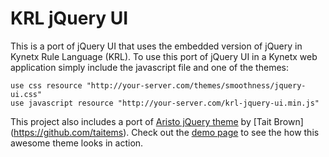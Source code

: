 KRL jQuery UI
=============

This is a port of jQuery UI that uses the embedded version of jQuery in Kynetx Rule Language (KRL). To use this port of jQuery UI in a Kynetx web application simply include the javascript file and one of the themes:

    use css resource "http://your-server.com/themes/smoothness/jquery-ui.css"
    use javascript resource "http://your-server.com/krl-jquery-ui.min.js"

This project also includes a port of [Aristo jQuery theme](https://github.com/taitems/Aristo-jQuery-UI-Theme) by [Tait Brown] (https://github.com/taitems). Check out the [demo page](http://edorcutt.github.com/krl-jquery-ui/aristo.html) to see the how this awesome theme looks in action.
